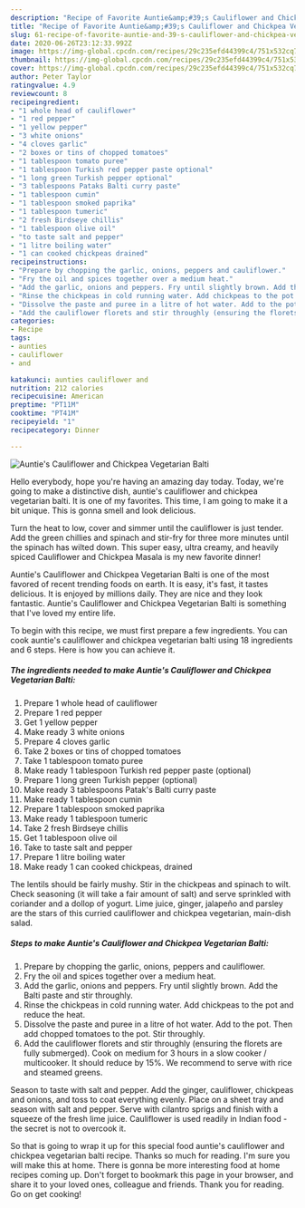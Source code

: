 ```yaml
---
description: "Recipe of Favorite Auntie&amp;#39;s Cauliflower and Chickpea Vegetarian Balti"
title: "Recipe of Favorite Auntie&amp;#39;s Cauliflower and Chickpea Vegetarian Balti"
slug: 61-recipe-of-favorite-auntie-and-39-s-cauliflower-and-chickpea-vegetarian-balti
date: 2020-06-26T23:12:33.992Z
image: https://img-global.cpcdn.com/recipes/29c235efd44399c4/751x532cq70/aunties-cauliflower-and-chickpea-vegetarian-balti-recipe-main-photo.jpg
thumbnail: https://img-global.cpcdn.com/recipes/29c235efd44399c4/751x532cq70/aunties-cauliflower-and-chickpea-vegetarian-balti-recipe-main-photo.jpg
cover: https://img-global.cpcdn.com/recipes/29c235efd44399c4/751x532cq70/aunties-cauliflower-and-chickpea-vegetarian-balti-recipe-main-photo.jpg
author: Peter Taylor
ratingvalue: 4.9
reviewcount: 8
recipeingredient:
- "1 whole head of cauliflower"
- "1 red pepper"
- "1 yellow pepper"
- "3 white onions"
- "4 cloves garlic"
- "2 boxes or tins of chopped tomatoes"
- "1 tablespoon tomato puree"
- "1 tablespoon Turkish red pepper paste optional"
- "1 long green Turkish pepper optional"
- "3 tablespoons Pataks Balti curry paste"
- "1 tablespoon cumin"
- "1 tablespoon smoked paprika"
- "1 tablespoon tumeric"
- "2 fresh Birdseye chillis"
- "1 tablespoon olive oil"
- "to taste salt and pepper"
- "1 litre boiling water"
- "1 can cooked chickpeas drained"
recipeinstructions:
- "Prepare by chopping the garlic, onions, peppers and cauliflower."
- "Fry the oil and spices together over a medium heat."
- "Add the garlic, onions and peppers. Fry until slightly brown. Add the Balti paste and stir throughly."
- "Rinse the chickpeas in cold running water. Add chickpeas to the pot and reduce the heat."
- "Dissolve the paste and puree in a litre of hot water. Add to the pot. Then add chopped tomatoes to the pot. Stir throughly."
- "Add the cauliflower florets and stir throughly (ensuring the florets are fully submerged). Cook on medium for 3 hours in a slow cooker / multicooker. It should reduce by 15%. We recommend to serve with rice and steamed greens."
categories:
- Recipe
tags:
- aunties
- cauliflower
- and

katakunci: aunties cauliflower and 
nutrition: 212 calories
recipecuisine: American
preptime: "PT11M"
cooktime: "PT41M"
recipeyield: "1"
recipecategory: Dinner

---
```



![Auntie&#39;s Cauliflower and Chickpea Vegetarian Balti](https://img-global.cpcdn.com/recipes/29c235efd44399c4/751x532cq70/aunties-cauliflower-and-chickpea-vegetarian-balti-recipe-main-photo.jpg)

Hello everybody, hope you're having an amazing day today. Today, we're going to make a distinctive dish, auntie&#39;s cauliflower and chickpea vegetarian balti. It is one of my favorites. This time, I am going to make it a bit unique. This is gonna smell and look delicious.

Turn the heat to low, cover and simmer until the cauliflower is just tender. Add the green chillies and spinach and stir-fry for three more minutes until the spinach has wilted down. This super easy, ultra creamy, and heavily spiced Cauliflower and Chickpea Masala is my new favorite dinner!

Auntie&#39;s Cauliflower and Chickpea Vegetarian Balti is one of the most favored of recent trending foods on earth. It is easy, it's fast, it tastes delicious. It is enjoyed by millions daily. They are nice and they look fantastic. Auntie&#39;s Cauliflower and Chickpea Vegetarian Balti is something that I've loved my entire life.


To begin with this recipe, we must first prepare a few ingredients. You can cook auntie&#39;s cauliflower and chickpea vegetarian balti using 18 ingredients and 6 steps. Here is how you can achieve it.

<!--inarticleads1-->

##### The ingredients needed to make Auntie&#39;s Cauliflower and Chickpea Vegetarian Balti:

1. Prepare 1 whole head of cauliflower
1. Prepare 1 red pepper
1. Get 1 yellow pepper
1. Make ready 3 white onions
1. Prepare 4 cloves garlic
1. Take 2 boxes or tins of chopped tomatoes
1. Take 1 tablespoon tomato puree
1. Make ready 1 tablespoon Turkish red pepper paste (optional)
1. Prepare 1 long green Turkish pepper (optional)
1. Make ready 3 tablespoons Patak&#39;s Balti curry paste
1. Make ready 1 tablespoon cumin
1. Prepare 1 tablespoon smoked paprika
1. Make ready 1 tablespoon tumeric
1. Take 2 fresh Birdseye chillis
1. Get 1 tablespoon olive oil
1. Take to taste salt and pepper
1. Prepare 1 litre boiling water
1. Make ready 1 can cooked chickpeas, drained


The lentils should be fairly mushy. Stir in the chickpeas and spinach to wilt. Check seasoning (it will take a fair amount of salt) and serve sprinkled with coriander and a dollop of yogurt. Lime juice, ginger, jalapeño and parsley are the stars of this curried cauliflower and chickpea vegetarian, main-dish salad. 

<!--inarticleads2-->

##### Steps to make Auntie&#39;s Cauliflower and Chickpea Vegetarian Balti:

1. Prepare by chopping the garlic, onions, peppers and cauliflower.
1. Fry the oil and spices together over a medium heat.
1. Add the garlic, onions and peppers. Fry until slightly brown. Add the Balti paste and stir throughly.
1. Rinse the chickpeas in cold running water. Add chickpeas to the pot and reduce the heat.
1. Dissolve the paste and puree in a litre of hot water. Add to the pot. Then add chopped tomatoes to the pot. Stir throughly.
1. Add the cauliflower florets and stir throughly (ensuring the florets are fully submerged). Cook on medium for 3 hours in a slow cooker / multicooker. It should reduce by 15%. We recommend to serve with rice and steamed greens.


Season to taste with salt and pepper. Add the ginger, cauliflower, chickpeas and onions, and toss to coat everything evenly. Place on a sheet tray and season with salt and pepper. Serve with cilantro sprigs and finish with a squeeze of the fresh lime juice. Cauliflower is used readily in Indian food - the secret is not to overcook it. 

So that is going to wrap it up for this special food auntie&#39;s cauliflower and chickpea vegetarian balti recipe. Thanks so much for reading. I'm sure you will make this at home. There is gonna be more interesting food at home recipes coming up. Don't forget to bookmark this page in your browser, and share it to your loved ones, colleague and friends. Thank you for reading. Go on get cooking!
